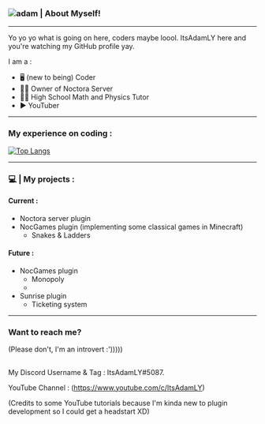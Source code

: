 ### ![adam](https://user-images.githubusercontent.com/84637112/153733153-d83ffa31-ea14-419c-9762-2d1b74228106.jpg)  	| About Myself! 

---------------------------------------------------------------------------------

<!--
**ItsAdamLY/ItsAdamLY** is a ✨ _special_ ✨ repository because its `README.md` (this file) appears on your GitHub profile.

Here are some ideas to get you started:

- 🔭 I’m currently working on ...
- 🌱 I’m currently learning ...
- 👯 I’m looking to collaborate on ...
- 🤔 I’m looking for help with ...
- 💬 Ask me about ...
- 📫 How to reach me: ...
- 😄 Pronouns: ...
- ⚡ Fun fact: ...
-->

Yo yo yo what is going on here, coders maybe loool. ItsAdamLY here and you're watching my GitHub profile yay.

I am a :
- 🖥 (new to being) Coder
- 👨‍💼 Owner of Noctora Server
- 👨‍🏫 High School Math and Physics Tutor
- ▶ YouTuber

--------------------------------------------------------------------------------

### My experience on coding :

[![Top Langs](https://github-readme-stats.vercel.app/api/top-langs/?username=ItsAdamLY)](https://github.com/anuraghazra/github-readme-stats)

--------------------------------------------------------------------------------

### 💻 | My projects :

#### Current :

- Noctora server plugin
- NocGames plugin (implementing some classical games in Minecraft)
  - Snakes & Ladders

#### Future :

- NocGames plugin
  - Monopoly
  - 
- Sunrise plugin
  - Ticketing system

--------------------------------------------------------------------------------

### Want to reach me?  
(Please don't, I'm an introvert :')))))

##

My Discord Username & Tag : ItsAdamLY#5087.

YouTube Channel : (https://www.youtube.com/c/ItsAdamLY)


(Credits to some YouTube tutorials because I'm kinda new to plugin development so I could get a headstart XD)
